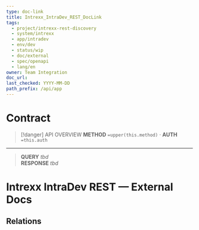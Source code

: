 ```yaml
---
type: doc-link
title: Intrexx_IntraDev_REST_DocLink
tags:
  - project/intrexx-rest-discovery
  - system/intrexx
  - app/intradev
  - env/dev
  - status/wip
  - doc/external
  - spec/openapi
  - lang/en
owner: Team Integration
doc_url:
last_checked: YYYY-MM-DD
path_prefix: /api/app
---
```




#  Contract

> [!danger] API OVERVIEW
> **METHOD** `=upper(this.method)` · **AUTH** `=this.auth`
---
> **QUERY** _tbd_  
> **RESPONSE** _tbd_
# Intrexx IntraDev REST — External Docs


## Relations

